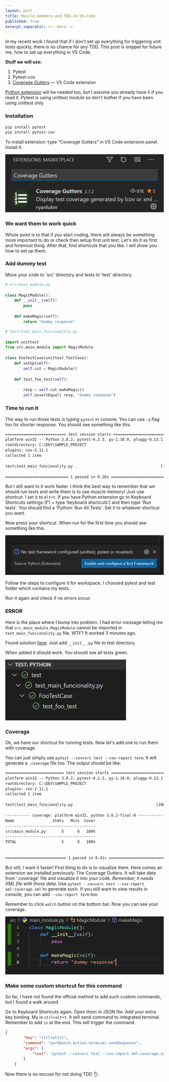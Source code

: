 ```yaml
---
layout: post
title: Muscle-memmory-and-TDD-in-VS-Code
published: true
excerpt_separator: <!--more-->
---
```


In my recent work I found that if I don't set up everything for triggering unit tests quickly, there is no chance for any TDD. This post is snippet for future me, how to set up everything in VS Code. 

<!--more-->

**Stuff we will use:**

1. Pytest
2. Pytest-cov
4. [Coverage Gutters](https://marketplace.visualstudio.com/items?itemName=ryanluker.vscode-coverage-gutters) — VS Code extension

[Python extension](https://marketplace.visualstudio.com/items?itemName=ms-python.python) will be needed too, but I assume you already have it if you read it. Pytest is using unittest module so don't bother if you have been using unittest only.

### Installation 

```txt
pip install pytest 
pip install pytest-cov
``` 

To install extension: type “Coverage Gutters” in VS Code extension panel.  Install it. 

![Coverage_gutters_extension](https://github.com/JakubSzwajka/JakubSzwajka.github.io/blob/master/_posts/_images/setup_unit_tests_1.png?raw=true)


### We want them to work quick

Whole point is to that if you start coding, there will always be something more important to do or check than setup first unit test. Let's do it as first and foremost thing. After that, find shortcuts that you like. I will show you how to set up them. 

### Add dummy test 

Move your code to 'src' directory and tests to 'test' directory.

```python 
# src/main_module.py

class MagicModule():
    def __init__(self):
        pass 

    def makeMagic(self):
        return "dummy response"
```

```python 
# test/test_main_funcionality.py

import unittest
from src.main_module import MagicModule 

class FooTestCase(unittest.TestCase):
    def setUp(self):
        self.cut = MagicModule()

    def test_foo_test(self):
        
        resp = self.cut.makeMagic()
        self.assertEqual( resp, "dummy response")

```

### Time to run it 

The way to run those tests is typing ``pytest`` in console. You can use ``-q`` flag too for shorter response. You should see something like this. 

```txt
=========================== test session starts ===========================
platform win32 -- Python 3.8.2, pytest-6.2.3, py-1.10.0, pluggy-0.13.1
rootdirectory: C:\DEV\SAMPLE_PROJECT
plugins: cov-2.11.1
collected 1 item

test\test_main_funcionality.py .                                     [100%] 

============================ 1 passed in 0.26s ============================
```

But I still want to it work faster. I think the best way to remember that we should run tests and write them is to use muscle memory! Just use shortcut. I set it to ``Alt+t``. If you have Python extension go to Keyboard Shortcuts settings (F1 + type 'keyboard shortcuts') and then type 'Run tests'. You should find a 'Python: Run All Tests'. Set it to whatever shortcut you want. 

Now press your shortcut. When run for the first time you should see something like this.

![coverage_gutters_extension](https://github.com/JakubSzwajka/JakubSzwajka.github.io/blob/master/_posts/_images/setup_unit_tests_2.png?raw=true)

Follow the steps to configure it for workspace. I choosed pytest and test folder which contains my tests. 

Run it again and check if no errors occur. 

### ERROR 

Here is the place where I bump into problem. I had error message telling me that ``src.main_module.MagicModule`` cannot be imported in ``test_main_funcionality.py`` file. WTF? It worked 3 minutes ago. 

Found solution [here](https://stackoverflow.com/questions/41748464/pytest-cannot-import-module-while-python-can). Just add ``__init__.py`` file to test directory. 

When added it should work. You should see all tests green. 

![coverage_gutters_extension](https://github.com/JakubSzwajka/JakubSzwajka.github.io/blob/master/_posts/_images/setup_unit_tests_3.png?raw=true)

### Coverage

Ok, we have our shortcut for running tests. Now let's add one to run them with coverage.

You can just simply use ``pytest --cov=src test --cov-report term``. It will generate a ``.coverage`` file too. The output should be like: 

```txt
========================== test session starts ==========================
platform win32 -- Python 3.8.2, pytest-6.2.3, py-1.10.0, pluggy-0.13.1
rootdirectory: C:\DEV\SAMPLE_PROJECT
plugins: cov-2.11.1
collected 1 item

test\test_main_funcionality.py                                     [100%] 

----------- coverage: platform win32, python 3.8.2-final-0 -----------
Name                 Stmts   Miss  Cover
----------------------------------------
src\main_module.py       5      0   100%
----------------------------------------
TOTAL                    5      0   100%


=========================== 1 passed in 0.41s ===========================
```

But still, I want it faster! First thing to do is to visualize them. Here comes an extension we installed previously. The Coverage Gutters. It will take data from '.coverage' file and visualize it into your code. *Remember, it needs XML file with those data*. Use ``pytest --cov=src test --cov-report xml:coverage.xml`` to generate such. If you still want to view results in console, you can add ``--cov-report term`` too. 

Remember to click ``watch`` button on the bottom bar. Now you can see your coverage. 

![coverage_gutters_extension](https://github.com/JakubSzwajka/JakubSzwajka.github.io/blob/master/_posts/_images/setup_unit_tests_4.png?raw=true)

### Make some custom shortcut for this command

So far, I have not found the official method to add such custom commands, but I found a walk around. 

Go to Keyboard Shortcuts again. Open them in JSON file. Add your extra key binding. My is ``ctrl+alt+t``. It will send command to integrated terminal. Remember to add ``\n`` at the end. This will trigger the command. 

```json
{
        "key": "ctrl+alt+t",
        "command": "workbench.action.terminal.sendSequence",
        "args": {
            "text": "pytest --cov=src test --cov-report xml:coverage.xml --cov-report term\n"
        }
    }
```

Now there is no excuse for not doing TDD 👌. 